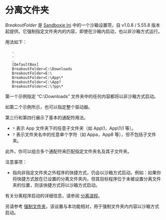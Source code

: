 # 分离文件夹

_BreakoutFolder_ 是 [Sandboxie Ini](SandboxieIni.md) 中的一个沙箱设置项，自 v1.0.8 / 5.55.8 版本起提供。它强制指定文件夹内的内容，即使在沙箱内启动，也以非沙箱方式运行。

用法如下：

```
   .
   .
   .
   [DefaultBox]
   BreakoutFolder=C:\Downloads
   BreakoutFolder=E:\
   BreakoutFolder=C:\App\*
   BreakoutFolder=C:\App?
   BreakoutFolder=C:\?pp\*
```

第一个示例指定 “C:\Downloads” 文件夹中的任何内容都将以非沙箱方式启动。

如第二个示例所示，也可以指定整个驱动器。

第三行和第四行展示了基本的通配符用法。

- `*` 表示 App 文件夹下的任意子文件夹（如 App\1，App\1\1 等）。
- `?` 表示文件夹名中的任意单个字符（如 Appa，App8 等），但不包括子文件夹。

此外，你可以组合多个通配符来匹配指定文件夹名及其子文件夹。

注意事项：
 * 指向非指定文件夹之外程序的快捷方式，仍会以沙箱方式启动。例如：如果你将快捷方式放在已设置的分离文件夹内，但其目标程序位于未被设置分离文件夹的位置，则该快捷方式将以沙箱方式启动。

有关分离程序启动的详细信息，请参阅 [分离进程](BreakoutProcess.md)。

另请参考 [强制文件夹](ForceFolder.md)，该设置与本功能相对，用于强制文件夹内内容以沙箱方式启动。
